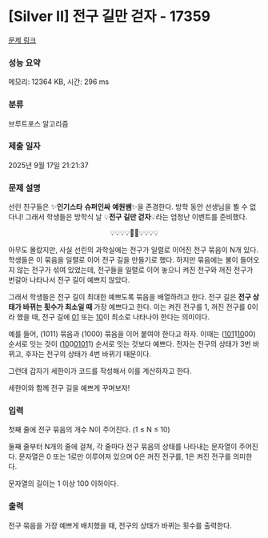 # [Silver II] 전구 길만 걷자 - 17359 

[문제 링크](https://www.acmicpc.net/problem/17359) 

### 성능 요약

메모리: 12364 KB, 시간: 296 ms

### 분류

브루트포스 알고리즘

### 제출 일자

2025년 9월 17일 21:21:37

### 문제 설명

<p>선린 친구들은 ✨<strong>인기스타</strong> <strong>슈퍼인싸</strong> <strong>예원쌤</strong>✨을 존경한다. 방학 동안 선생님을 뵐 수 없다니! 그래서 학생들은 방학식 날 💡<strong>전구 길만 걷자</strong>💡라는 엄청난 이벤트를 준비했다.</p>

<p style="text-align: center;">💡💡💡💡👨‍🏫💡💡💡💡</p>

<p>아무도 몰랐지만, 사실 선린의 과학실에는 전구가 일렬로 이어진 전구 묶음이 N개 있다. 학생들은 이 묶음을 일렬로 이어 전구 길을 만들기로 했다. 하지만 묶음에는 불이 들어오지 않는 전구가 섞여 있었는데, 전구들을 일렬로 이어 놓으니 켜진 전구와 꺼진 전구가 번갈아 나타나서 전구 길이 예쁘지 않았다.</p>

<p>그래서 학생들은 전구 길이 최대한 예쁘도록 묶음을 배열하려고 한다. 전구 길은 <strong>전구 상태가 바뀌는 횟수가 최소일 때 </strong>가장 예쁘다고 한다. 이는 켜진 전구를 1, 꺼진 전구를 0이라 했을 때, 전구 길에 <u>01</u> 또는 <u>10</u>이 최소로 나타나야 한다는 의미이다.</p>

<p>예를 들어, (1011) 묶음과 (1000) 묶음을 이어 붙여야 한다고 하자. 이때는 (<u>101</u>1<u>10</u>00) 순서로 잇는 것이 (<u>10</u>0<u>0101</u>1) 순서로 잇는 것보다 예쁘다. 전자는 전구의 상태가 3번 바뀌고, 후자는 전구의 상태가 4번 바뀌기 때문이다.</p>

<p>그런데 갑자기 세한이가 코드를 작성해서 이를 계산하자고 한다.</p>

<p>세한이와 함께 전구 길을 예쁘게 꾸며보자!</p>

### 입력 

 <p>첫째 줄에 전구 묶음의 개수 N이 주어진다. (1 ≤ N ≤ 10)</p>

<p>둘째 줄부터 N개의 줄에 걸쳐, 각 줄마다 전구 묶음의 상태를 나타내는 문자열이 주어진다. 문자열은 0 또는 1로만 이루어져 있으며 0은 꺼진 전구를, 1은 켜진 전구를 의미한다.</p>

<p>문자열의 길이는 1 이상 100 이하이다.</p>

### 출력 

 <p>전구 묶음을 가장 예쁘게 배치했을 때, 전구의 상태가 바뀌는 횟수를 출력한다.</p>

